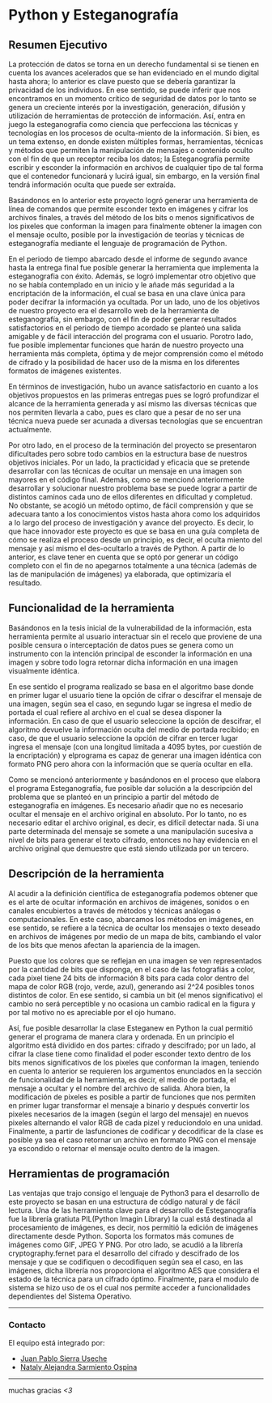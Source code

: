 # Python y Esteganografía



## Resumen Ejecutivo

La protección de datos se torna en un derecho fundamental si se tienen en cuenta los avances acelerados que se han evidenciado en el mundo digital hasta ahora; lo anterior es clave puesto que se debería garantizar la privacidad de los individuos. En ese sentido, se puede inferir que nos encontramos en un momento crítico de seguridad de datos por lo tanto se genera un creciente interés por la investigación, generación, difusión y utilización de herramientas de protección de información. Así, entra en juego la esteganografía como ciencia que perfecciona las técnicas y tecnologías en los procesos de oculta-miento de la información. Si bien, es un tema extenso, en donde existen múltiples formas, herramientas, técnicas y métodos que permiten la manipulación de mensajes o contenido oculto con el fin de que un receptor reciba los datos; la Esteganografía permite escribir y esconder la información en archivos de cualquier tipo de tal forma que el contenedor funcionará y lucirá igual, sin embargo, en la versión final tendrá información oculta que puede ser extraída.

Basándonos en lo anterior este proyecto logró generar una herramienta de línea de comandos que permite esconder texto en imágenes y cifrar los archivos finales, a través del método de los bits o menos significativos de los pixeles que conforman la imagen para finalmente obtener la imagen con el mensaje oculto, posible por la investigación de teorías y técnicas de esteganografía mediante el lenguaje de programación de Python.

En el periodo de tiempo abarcado desde el informe de segundo avance hasta la entrega final fue posible generar la herramienta que implementa la esteganografia con éxito. Además, se logró implementar otro objetivo que no se había contemplado en un inicio y le añade más seguridad a la encriptación de la información, el cual se basa en una clave única para poder decifrar la información ya ocultada. Por un lado, uno de los objetivos de nuestro proyecto era el desarrollo web de la herramienta de esteganografía, sin embargo, con el fin de poder generar resultados satisfactorios en el periodo de tiempo acordado se planteó una salida amigable y de fácil interacción del programa con el usuario. Porotro lado, fue posible implementar funciones que harán de nuestro proyecto una herramienta más completa, óptima y de mejor comprensión como el método de cifrado y la posibilidad de hacer uso de la misma en los diferentes formatos de imágenes existentes.

En términos de investigación, hubo un avance satisfactorio en cuanto a los objetivos propuestos en las primeras entregas pues se logró profundizar el alcance de la herramienta generada y así mismo las diversas técnicas que nos permiten llevarla a cabo, pues es claro que a pesar de no ser una técnica nueva puede ser acunada a diversas tecnologías que se encuentran actualmente.

Por otro lado, en el proceso de la terminación del proyecto se presentaron dificultades pero sobre todo cambios en la estructura base de nuestros objetivos iniciales. Por un lado, la practicidad y eficacia que se pretende desarrollar con las técnicas de ocultar un mensaje en una imagen son mayores en el código final. Además, como se mencionó anteriormente desarrollar y solucionar nuestro problema base se puede lograr a partir de distintos caminos cada uno de ellos diferentes en dificultad y completud. No obstante, se acogió un método optimo, de fácil comprensión y que se adecuara tanto a los
conocimientos vistos hasta ahora como los adquiridos a lo largo del proceso de investigación y avance del proyecto. Es decir, lo que hace innovador este proyecto es que se basa en una guía completa de cómo se realiza el proceso desde un principio, es decir, el oculta miento del mensaje y así mismo el des-ocultarlo a través de Python. A partir de lo anterior, es clave tener en cuenta que se optó por generar un código completo con el fin de no apegarnos totalmente a una técnica (además de las de manipulación de imágenes) ya elaborada, que optimizaría el resultado.


## Funcionalidad de la herramienta

Basándonos en la tesis inicial de la vulnerabilidad de la información, esta herramienta permite al usuario interactuar sin el recelo que proviene de una posible censura o interceptación de datos pues se genera como un instrumento con la intención principal de esconder la información en una imagen y sobre todo logra retornar dicha información en una imagen visualmente idéntica.

En ese sentido el programa realizado se basa en el algoritmo base donde en primer lugar el usuario tiene la opción de cifrar o descifrar el mensaje de una imagen, según sea el caso, en segundo lugar se ingresa el medio de portada el cual refiere al archivo en el cual se desea disponer la información. En caso de que el usuario seleccione la opción de descifrar, el algoritmo devuelve la información oculta del medio de portada recibido; en caso, de que el usuario seleccione la opción de cifrar en tercer lugar ingresa el mensaje (con una longitud limitada a 4095 bytes, por cuestión de la encriptación) y elprograma es capaz de generar una imagen idéntica con formato PNG pero ahora con la información que se quería ocultar en ella.

Como se mencionó anteriormente y basándonos en el proceso que elabora el programa Esteganografía, fue posible dar solución a la descripción del problema que se planteó en un principio a partir del método de esteganografia en imágenes. Es necesario añadir que no es necesario ocultar el mensaje en el archivo original en absoluto. Por lo tanto, no es necesario editar el archivo original, es decir, es difícil detectar nada. Si una parte determinada del mensaje se somete a una manipulación sucesiva a nivel de bits para generar el texto cifrado, entonces no hay evidencia en el archivo original que demuestre que está siendo utilizada por un tercero.


## Descripción de la herramienta

Al acudir a la definición científica de esteganografía podemos obtener que es el arte de ocultar información en archivos de imágenes, sonidos o en canales encubiertos a través de métodos y técnicas análogas o computacionales. En este caso, abarcamos los métodos en imágenes, en ese sentido, se refiere a la técnica de ocultar los mensajes o texto deseado en archivos de imágenes por medio de un mapa de bits, cambiando el valor de los bits que menos afectan la apariencia de la imagen.

Puesto que los colores que se reflejan en una imagen se ven representados por la cantidad de bits que disponga, en el caso de las fotografiás a color, cada pixel tiene 24 bits de información 8 bits para cada color dentro del mapa de color RGB (rojo, verde, azul), generando así 2^24 posibles tonos distintos de color. En ese sentido, si cambia un bit (el menos significativo) el cambio no será perceptible y no ocasiona un cambio radical en la figura y por tal motivo no es apreciable por el ojo humano.

Así, fue posible desarrollar la clase Esteganew en Python la cual permitió generar el programa de manera clara y ordenada. En un principio el algoritmo está dividido en dos partes: cifrado y descifrado; por un lado, al cifrar la clase tiene como finalidad el poder esconder texto dentro de los bits menos significativos de los pixeles que conforman la imagen, teniendo en cuenta lo anterior se requieren los argumentos enunciados en la sección de funcionalidad de la herramienta, es decir, el medio de portada, el mensaje a ocultar y el nombre del archivo de salida. Ahora bien, la modificación de pixeles es
posible a partir de funciones que nos permiten en primer lugar transformar el mensaje a binario y después convertir los pixeles necesarios de la imagen (según el largo del mensaje) en nuevos pixeles alternando el valor RGB de cada pizel y reduciondolo en una unidad. Finalmente, a partir de lasfunciones de codificar y decodificar de la clase es posible ya sea  el caso retornar un archivo en formato PNG con el mensaje ya escondido o retornar el mensaje oculto dentro de la imagen.

## Herramientas de programación

Las ventajas que trajo consigo el lenguaje de Python3 para el desarrollo de este proyecto se basan en una estructura de código natural y de fácil lectura. Una de las herramienta clave para el desarrollo de Esteganografía fue la librería gratiuta PIL(Python Imagin Library) la cual está destinada al procesamiento de imágenes, es decir, nos permitió la edición de imágenes directamente desde Python. Soporta los formatos más comunes de imágenes como GIF, JPEG Y PNG. Por otro lado, se acudió a la librería cryptography.fernet para el desarrollo del cifrado y descifrado de los mensaje y que se codifiquen o decodifiquen según sea el caso, en las imágenes, dicha librería nos proporciona el algoritmo AES que considera el estado de la técnica para un cifrado óptimo. Finalmente, para el modulo de sistema se hizo uso de os el cual nos permite acceder a funcionalidades dependientes del Sistema Operativo.

---
### Contacto

El equipo está integrado por:

- [Juan Pablo Sierra Useche](mailto:juanp.sierra@urosario.edu.co)
- [Nataly Alejandra Sarmiento Ospina](mailto:natalya.sarmiento@urosario.edu.co)
__ __ __ __

muchas gracias *<3*
